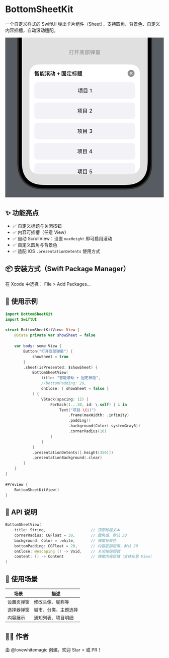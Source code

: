 # BottomSheetKit
一个自定义样式的 SwiftUI 弹出卡片组件（Sheet），支持圆角、背景色、自定义内容插槽，自动滚动适配。

![preview](assets/preview1.png)

## ✨ 功能亮点

- ✅ 自定义标题与关闭按钮
- ✅ 内容可插槽（任意 View）
- ✅ 自动 ScrollView：设置 `maxHeight` 即可启用滚动
- ✅ 自定义圆角与背景色
- ✅ 适配 iOS `.presentationDetents` 使用方式



## 📦 安装方式（Swift Package Manager）

在 Xcode 中选择：
File > Add Packages...



## 🚀 使用示例

```swift
import BottomSheetKit
import SwiftUI

struct BottomSheetKitView: View {
    @State private var showSheet = false

    var body: some View {
        Button("打开底部弹窗") {
            showSheet = true
        }
        .sheet(isPresented: $showSheet) {
            BottomSheetView(
                title: "智能滚动 + 固定标题",
                //bottomPadding: 20,
                onClose: { showSheet = false }
            ) {
                VStack(spacing: 12) {
                    ForEach(1...30, id: \.self) { i in
                        Text("项目 \(i)")
                            .frame(maxWidth: .infinity)
                            .padding()
                            .background(Color(.systemGray6))
                            .cornerRadius(10)
                    }
                }
            }
            .presentationDetents([.height(350)])
            .presentationBackground(.clear)
        }
    }
}

#Preview {
    BottomSheetKitView()
}
```


## 📐 API 说明

```swift
BottomSheetView(
    title: String,                    // 顶部标题文本
    cornerRadius: CGFloat = 30,       // 圆角值，默认 30
    background: Color = .white,       // 弹窗背景色
    bottomPadding: CGFloat = 20,      // 内容底部距离，默认 20
    onClose: @escaping () -> Void,    // 关闭按钮回调
    content: () -> Content            // 弹窗内容区域（支持任意 View）
)
```
## 🧩 使用场景

| 场景           | 描述               |
|----------------|--------------------|
| 设置页弹窗     | 修改头像、昵称等    |
| 选择器弹窗     | 城市、分类、主题选择 |
| 内容展示       | 通知列表、项目明细  |

## 👨‍💻 作者
由 @lovewhitemagic 创建。欢迎 Star ⭐️ 或 PR！
